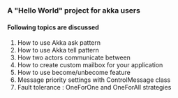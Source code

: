 ### A "Hello World" project for akka users

#### Following topics are discussed

1. How to use Akka ask pattern <br/>
2. How to use Akka tell pattern  <br/>
3. How two actors communicate between <br/>
4. How to create custom mailbox for your application <br/>
5. How to use become/unbecome feature <br/>
6. Message priority settings with ControlMessage class <br/>
7. Fault tolerance : OneForOne and OneForAll strategies

